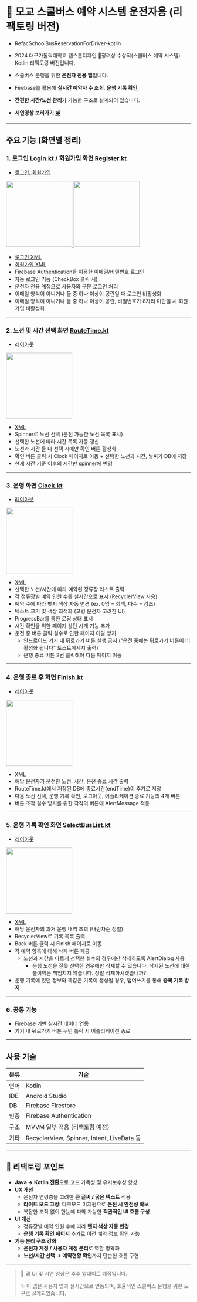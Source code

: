 # 🚌 모교 스쿨버스 예약 시스템 운전자용 (리팩토링 버전)

- RefacSchoolBusReservationForDriver-kotlin
- 2024 대구가톨릭대학교 캡스톤디자인 🥉장려상 수상작(스쿨버스 예약 시스템) Kotlin 리팩토링 버전입니다. 

- 스쿨버스 운행을 위한 **운전자 전용 앱**입니다.  
- Firebase를 활용해 **실시간 예약자 수 조회**, **운행 기록 확인**,  
- **간편한 시간/노선 관리**가 가능한 구조로 설계되어 있습니다.
- **시연영상 보러가기** [📽️](https://youtube.com/shorts/iBq0nHXdfOc?feature=share)

---

## 주요 기능 (화면별 정리)

### 1. 로그인 [Login.kt](app/src/main/java/com/example/refac_driverapp/Login.kt) / 회원가입 화면 [Register.kt](app/src/main/java/com/example/refac_driverapp/Register.kt)
- [로그인, 회원가입](https://github.com/wonna-0830/login)
<a href="https://github.com/wonna-0830/login">
  <img src="images/login.jpg" width="180">
  <img src="images/register.jpg" width="180">
</a>

- [로그인 XML](app/src/main/res/layout/activity_login.xml)
- [회원가입 XML](app/src/main/res/layout/activity_register.xml)
- Firebase Authentication을 이용한 이메일/비밀번호 로그인
- 자동 로그인 기능 (CheckBox 클릭 시)
- 운전자 전용 계정으로 사용자와 구분 로그인 처리
- 이메일 양식이 아니거나 둘 중 하나 이상이 공란일 때 로그인 비활성화
- 이메일 양식이 아니거나 둘 중 하나 이상이 공란, 비밀번호가 8자리 미만일 시 회원가입 비활성화

---

### 2. 노선 및 시간 선택 화면 [RouteTime.kt](app/src/main/java/com/example/refac_driverapp/RouteTime.kt)
- [레이아웃](https://github.com/wonna-0830/routetime)
<a href="https://github.com/wonna-0830/routetime">
  <img src="images/routetime.jpg" width="180">
</a>

- [XML](app/src/main/res/layout/activity_route_time.xml)
- Spinner로 노선 선택 (운전 가능한 노선 목록 표시)
- 선택한 노선에 따라 시간 목록 자동 갱신
- 노선과 시간 둘 다 선택 시에만 확인 버튼 활성화
- 확인 버튼 클릭 시 Clock 페이지로 이동 + 선택한 노선과 시간, 날짜가 DB에 저장
- 현재 시간 기준 이후의 시간만 spinner에 반영

---

### 3. 운행 화면 [Clock.kt](app/src/main/java/com/example/refac_driverapp/Clock.kt)
- [레이아웃](https://github.com/wonna-0830/clock)
<a href="https://github.com/wonna-0830/clock">
  <img src="images/clock.jpg" width="180">
</a>

- [XML](app/src/main/res/layout/activity_clock.xml)
- 선택한 노선/시간에 따라 예약된 정류장 리스트 출력
- 각 정류장별 예약 인원 수를 실시간으로 표시 (RecyclerView 사용)
- 예약 수에 따라 뱃지 색상 자동 변경 (ex. 0명 = 회색, 다수 = 강조)
- 텍스트 크기 및 색상 최적화 (고령 운전자 고려한 UI)
- ProgressBar를 통한 로딩 상태 표시
- 시간 확인을 위한 페이지 상단 시계 기능 추가
- 운전 중 버튼 클릭 실수로 인한 페이지 이탈 방지
  - 안드로이드 기기 내 뒤로가기 버튼 실행 금지 ("운전 중에는 뒤로가기 버튼이 비활성화 됩니다" 토스트메세지 출력)
  - 운행 종료 버튼 2번 클릭해야 다음 페이지 이동

---

### 4. 운행 종료 후 화면 [Finish.kt](app/src/main/java/com/example/refac_driverapp/Finish.kt)
- [레이아웃](https://github.com/wonna-0830/finish)
<a href="https://github.com/wonna-0830/finish">
  <img src="images/finish.jpg" width="180">
</a>

- [XML](app/src/main/res/layout/activity_finish.xml)
- 해당 운전자가 운전한 노선, 시간, 운전 종료 시간 출력
- RouteTime.kt에서 저장된 DB에 종료시간(endTime)이 추가로 저장
- 다음 노선 선택, 운행 기록 확인, 로그아웃, 어플리케이션 종료 기능의 4개 버튼
- 버튼 조작 실수 방지를 위한 각각의 버튼에 AlertMessage 적용

---

### 5. 운행 기록 확인 화면 [SelectBusList.kt](app/src/main/java/com/example/refac_driverapp/SelectBusList.kt)
- [레이아웃](https://github.com/wonna-0830/selectbuslist)
<a href="https://github.com/wonna-0830/selectbuslist">
  <img src="images/selectbuslist.jpg" width="180">
</a>

- [XML](app/src/main/res/layout/activity_selectbuslist.xml)
- 해당 운전자의 과거 운행 내역 조회 (내림차순 정렬)
- RecyclerView로 기록 목록 출력
- Back 버튼 클릭 시 Finish 페이지로 이동
- 각 예약 항목에 대해 삭제 버튼 제공
  - 노선과 시간을 다르게 선택한 실수의 경우에만 삭제하도록 AlertDialog 사용
    - 운행 노선을 잘못 선택한 경우에만 삭제할 수 있습니다. 삭제된 노선에 대한 불이익은 책임지지 않습니다. 정말 삭제하시겠습니까?
- 운행 기록에 있던 정보와 똑같은 기록이 생성될 경우, 덮어쓰기를 통해 **중복 기록 방지**

---

### 6. 공통 기능
- Firebase 기반 실시간 데이터 연동
- 기기 내 뒤로가기 버튼 두번 틀릭 시 어플리케이션 종료

---

## 사용 기술

| 분류 | 기술 |
|------|------|
| 언어 | Kotlin |
| IDE | Android Studio |
| DB  | Firebase Firestore |
| 인증 | Firebase Authentication |
| 구조 | MVVM 일부 적용 (리팩토링 예정) |
| 기타 | RecyclerView, Spinner, Intent, LiveData 등 |

---

## 🔄 리팩토링 포인트
- **Java → Kotlin 전환**으로 코드 가독성 및 유지보수성 향상
- **UX 개선**
  - 운전자 연령층을 고려한 **큰 글씨 / 굵은 텍스트** 적용
  - **라이트 모드 고정**: 다크모드 미지원으로 **운전 시 안전성 확보**
  - 복잡한 조작 없이 한눈에 파악 가능한 **직관적인 UI 흐름 구성**
- **UI 개선**
  - 정류장별 예약 인원 수에 따라 **뱃지 색상 자동 변경**
  - **운행 기록 확인 페이지** 추가로 이전 예약 정보 확인 가능
- **기능 분리 구조 강화**
  - **운전자 계정 / 사용자 계정 분리**로 역할 명확화
  - **노선/시간 선택 → 예약현황 확인**까지 단순한 흐름 구현

---

> 📌 앱 UI 및 시연 영상은 추후 업데이트 예정입니다.
>  
> ✨ 이 앱은 사용자 앱과 실시간으로 연동되며, 효율적인 스쿨버스 운행을 위한 도구로 설계되었습니다.
